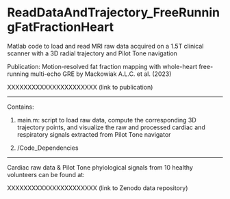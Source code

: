 # ReadDataAndTrajectory_FreeRunningFatFractionHeart
Matlab code to load and read MRI raw data acquired on a 1.5T clinical scanner with a 3D radial trajectory and Pilot Tone navigation

Publication: Motion-resolved fat fraction mapping with whole-heart free-running multi-echo GRE by Mackowiak A.L.C. et al. (2023)

XXXXXXXXXXXXXXXXXXXXXX (link to publication)

***********************************************************************************************************************************************************************

Contains: 

1) main.m: script to load raw data, compute the corresponding 3D trajectory points, and visualize the raw and processed cardiac and respiratory signals                extracted from Pilot Tone navigator

2) /Code_Dependencies

***********************************************************************************************************************************************************************

Cardiac raw data & Pilot Tone phyiological signals from 10 healthy volunteers can be found at:

XXXXXXXXXXXXXXXXXXXXXX (link to Zenodo data repository)





